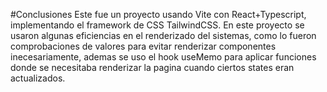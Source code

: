 #Conclusiones
Este fue un proyecto usando Vite con React+Typescript, implementando el framework de CSS TailwindCSS. En este proyecto se usaron algunas eficiencias en el renderizado del sistemas, como lo fueron comprobaciones de valores para evitar renderizar componentes inecesariamente, ademas se uso el hook useMemo para aplicar funciones donde se necesitaba renderizar la pagina cuando ciertos states eran actualizados.

